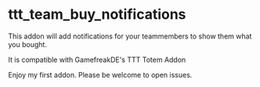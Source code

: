 # ttt_team_buy_notifications 

This addon will add notifications for your teammembers to show them what you bought.

It is compatible with GamefreakDE's TTT Totem Addon

Enjoy my first addon.
Please be welcome to open issues.
